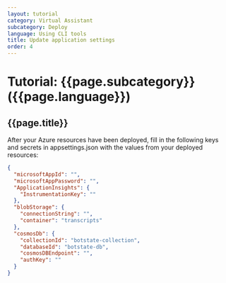```yaml
---
layout: tutorial
category: Virtual Assistant
subcategory: Deploy
language: Using CLI tools
title: Update application settings
order: 4
---
```


# Tutorial: {{page.subcategory}} ({{page.language}})
## {{page.title}}

After your Azure resources have been deployed, fill in the following keys and secrets in appsettings.json with the values from your deployed resources:
```json
{
  "microsoftAppId": "",
  "microsoftAppPassword": "",
  "ApplicationInsights": {
    "InstrumentationKey": ""
  },
  "blobStorage": {
    "connectionString": "",
    "container": "transcripts"
  },
  "cosmosDb": {
    "collectionId": "botstate-collection",
    "databaseId": "botstate-db",
    "cosmosDBEndpoint": "",
    "authKey": ""
  }
}
```